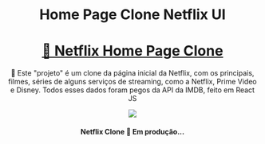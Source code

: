 <h1 align="center">Home Page Clone Netflix UI</h1>

<h1 align="center">
    <a href="https://godoyflix.netlify.app/">🔗 Netflix Home Page Clone</a>
</h1>
<p align="center">🚀 Este "projeto" é um clone da página inicial da Netflix, com os principais, filmes, séries de alguns serviços de streaming, como a Netflix, Prime Video e Disney. Todos esses dados foram pegos da API da IMDB, feito em React JS</p>

<div align="center">
<img src="https://api.netlify.com/api/v1/badges/827122ae-6dfc-4eff-bbde-c6c0033db631/deploy-status">
  </div>

<h4 align="center"> 
	 Netflix Clone 🚀 Em produção... 
</h4>
